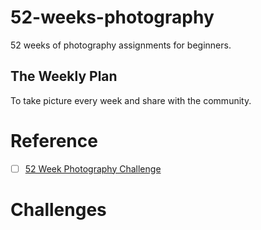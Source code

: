 # 52-weeks-photography
52 weeks of photography assignments for beginners.

## The Weekly Plan

To take picture every week and share with the community.

# Reference
- [ ] [52 Week Photography Challenge](https://dogwood.photography/52weekchallenge2017.html)

# Challenges


